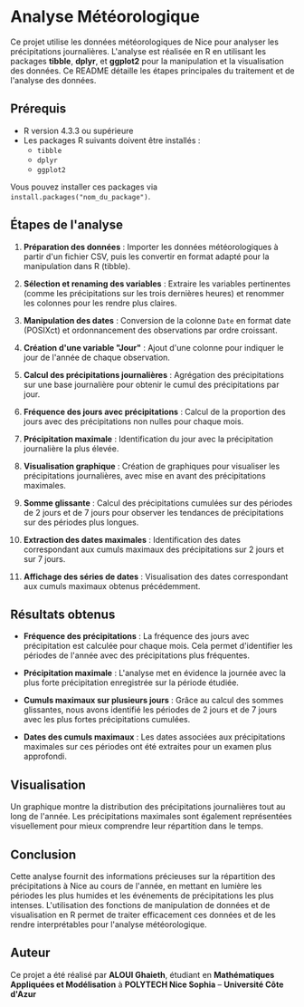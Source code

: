 # Analyse Météorologique

Ce projet utilise les données météorologiques de Nice pour analyser les précipitations journalières. L'analyse est réalisée en R en utilisant les packages **tibble**, **dplyr**, et **ggplot2** pour la manipulation et la visualisation des données. Ce README détaille les étapes principales du traitement et de l'analyse des données.

## Prérequis

- R version 4.3.3 ou supérieure
- Les packages R suivants doivent être installés :
  - `tibble`
  - `dplyr`
  - `ggplot2`

Vous pouvez installer ces packages via `install.packages("nom_du_package")`.

## Étapes de l'analyse

1. **Préparation des données** : Importer les données météorologiques à partir d'un fichier CSV, puis les convertir en format adapté pour la manipulation dans R (tibble).

2. **Sélection et renaming des variables** : Extraire les variables pertinentes (comme les précipitations sur les trois dernières heures) et renommer les colonnes pour les rendre plus claires.

3. **Manipulation des dates** : Conversion de la colonne `Date` en format date (POSIXct) et ordonnancement des observations par ordre croissant.

4. **Création d'une variable "Jour"** : Ajout d'une colonne pour indiquer le jour de l'année de chaque observation.

5. **Calcul des précipitations journalières** : Agrégation des précipitations sur une base journalière pour obtenir le cumul des précipitations par jour.

6. **Fréquence des jours avec précipitations** : Calcul de la proportion des jours avec des précipitations non nulles pour chaque mois.

7. **Précipitation maximale** : Identification du jour avec la précipitation journalière la plus élevée.

8. **Visualisation graphique** : Création de graphiques pour visualiser les précipitations journalières, avec mise en avant des précipitations maximales.

9. **Somme glissante** : Calcul des précipitations cumulées sur des périodes de 2 jours et de 7 jours pour observer les tendances de précipitations sur des périodes plus longues.

10. **Extraction des dates maximales** : Identification des dates correspondant aux cumuls maximaux des précipitations sur 2 jours et sur 7 jours.

11. **Affichage des séries de dates** : Visualisation des dates correspondant aux cumuls maximaux obtenus précédemment.

## Résultats obtenus

- **Fréquence des précipitations** : La fréquence des jours avec précipitation est calculée pour chaque mois. Cela permet d'identifier les périodes de l'année avec des précipitations plus fréquentes.

- **Précipitation maximale** : L'analyse met en évidence la journée avec la plus forte précipitation enregistrée sur la période étudiée.

- **Cumuls maximaux sur plusieurs jours** : Grâce au calcul des sommes glissantes, nous avons identifié les périodes de 2 jours et de 7 jours avec les plus fortes précipitations cumulées. 

- **Dates des cumuls maximaux** : Les dates associées aux précipitations maximales sur ces périodes ont été extraites pour un examen plus approfondi.

## Visualisation

Un graphique montre la distribution des précipitations journalières tout au long de l'année. Les précipitations maximales sont également représentées visuellement pour mieux comprendre leur répartition dans le temps.

## Conclusion

Cette analyse fournit des informations précieuses sur la répartition des précipitations à Nice au cours de l'année, en mettant en lumière les périodes les plus humides et les événements de précipitations les plus intenses. L'utilisation des fonctions de manipulation de données et de visualisation en R permet de traiter efficacement ces données et de les rendre interprétables pour l'analyse météorologique.

## Auteur

Ce projet a été réalisé par **ALOUI Ghaieth**, étudiant en **Mathématiques Appliquées et Modélisation** à **POLYTECH Nice Sophia** – **Université Côte d'Azur**
